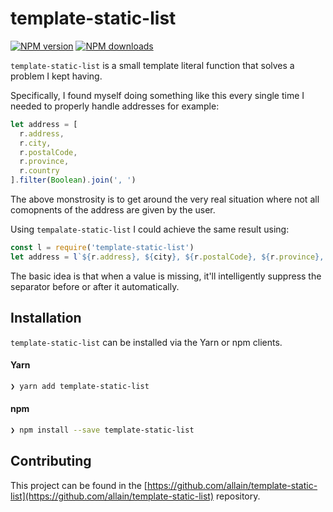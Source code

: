 # template-static-list
[![NPM version][npm-image]][npm-url] [![NPM downloads][npm-downloads]][npm-url]

`template-static-list` is a small template literal function that solves a problem I kept having.

Specifically, I found myself doing something like this every single time I needed to properly handle addresses for example:

```js
let address = [
  r.address,
  r.city,
  r.postalCode,
  r.province,
  r.country
].filter(Boolean).join(', ')
```
The above monstrosity is to get around the very real situation where not all comopnents of the address are given by the user.

Using `tempalate-static-list` I could achieve the same result using:

```js
const l = require('template-static-list')
let address = l`${r.address}, ${city}, ${r.postalCode}, ${r.province}, ${r.country}`
```

The basic idea is that when a value is missing, it'll intelligently suppress the separator before or after it automatically.

## Installation

`template-static-list` can be installed via the Yarn or npm clients.

#### Yarn

```bash
❯ yarn add template-static-list
```

#### npm

```bash
❯ npm install --save template-static-list
```

## Contributing

This project can be found in the [https://github.com/allain/template-static-list](https://github.com/allain/template-static-list) repository.

[npm-image]: https://img.shields.io/npm/v/template-static-list.svg
[npm-downloads]: https://img.shields.io/npm/dt/template-static-list.svg
[npm-url]: https://npmjs.org/package/template-static-list
